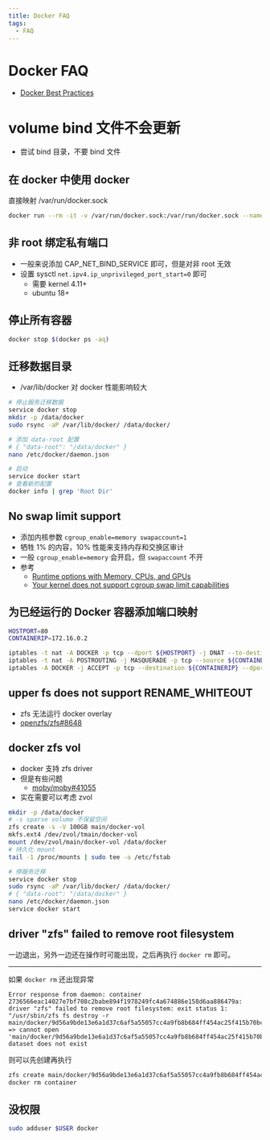 ```yaml
---
title: Docker FAQ
tags:
  - FAQ
---
```


# Docker FAQ

- [Docker Best Practices](https://gist.github.com/StevenACoffman/41fee08e8782b411a4a26b9700ad7af5)

# volume bind 文件不会更新

- 尝试 bind 目录，不要 bind 文件

## 在 docker 中使用 docker

直接映射 /var/run/docker.sock

```bash
docker run --rm -it -v /var/run/docker.sock:/var/run/docker.sock --name box wener/demo:test
```

## 非 root 绑定私有端口

- 一般来说添加 CAP_NET_BIND_SERVICE 即可，但是对非 root 无效
- 设置 sysctl `net.ipv4.ip_unprivileged_port_start=0` 即可
  - 需要 kernel 4.11+
  - ubuntu 18+

## 停止所有容器

```bash
docker stop $(docker ps -aq)
```

## 迁移数据目录

- /var/lib/docker 对 docker 性能影响较大

```bash
# 停止服务迁移数据
service docker stop
mkdir -p /data/docker
sudo rsync -aP /var/lib/docker/ /data/docker/

# 添加 data-root 配置
# { "data-root": "/data/docker" }
nano /etc/docker/daemon.json

# 启动
service docker start
# 查看新的配置
docker info | grep 'Root Dir'
```

## No swap limit support

- 添加内核参数 `cgroup_enable=memory swapaccount=1`
- 牺牲 1% 的内容，10% 性能来支持内存和交换区审计
- 一般 `cgroup_enable=memory` 会开启，但 `swapaccount` 不开
- 参考
  - [Runtime options with Memory, CPUs, and GPUs](https://docs.docker.com/config/containers/resource_constraints/)
  - [Your kernel does not support cgroup swap limit capabilities](https://docs.docker.com/engine/install/linux-postinstall/#your-kernel-does-not-support-cgroup-swap-limit-capabilities)

## 为已经运行的 Docker 容器添加端口映射

```bash
HOSTPORT=80
CONTAINERIP=172.16.0.2

iptables -t nat -A DOCKER -p tcp --dport ${HOSTPORT} -j DNAT --to-destination ${CONTAINERIP}:${HOSTPORT}
iptables -t nat -A POSTROUTING -j MASQUERADE -p tcp --source ${CONTAINERIP} --destination ${CONTAINERIP} --dport ${HOSTPORT}
iptables -A DOCKER -j ACCEPT -p tcp --destination ${CONTAINERIP} --dport ${HOSTPORT}
```

## upper fs does not support RENAME_WHITEOUT

- zfs 无法运行 docker overlay
- [openzfs/zfs#8648](https://github.com/openzfs/zfs/issues/8648)

## docker zfs vol

- docker 支持 zfs driver
- 但是有些问题
  - [moby/moby#41055](https://github.com/moby/moby/issues/41055)
- 实在需要可以考虑 zvol

```bash
mkdir -p /data/docker
# -s sparse volume 不保留空间
zfs create -s -V 100GB main/docker-vol
mkfs.ext4 /dev/zvol/tmain/docker-vol
mount /dev/zvol/main/docker-vol /data/docker
# 持久化 mount
tail -1 /proc/mounts | sudo tee -a /etc/fstab

# 停服务迁移
service docker stop
sudo rsync -aP /var/lib/docker/ /data/docker/
# { "data-root": "/data/docker" }
nano /etc/docker/daemon.json
service docker start
```

## driver "zfs" failed to remove root filesystem

一边退出，另外一边还在操作时可能出现，之后再执行 `docker rm` 即可。

---

如果 `docker rm` 还出现异常

```
Error response from daemon: container 2736566eac14027e7bf708c2babe894f1978249fc4a674886e158d6aa886479a: driver "zfs" failed to remove root filesystem: exit status 1: "/usr/sbin/zfs fs destroy -r main/docker/9d56a9bde13e6a1d37c6af5a55057cc4a9fb8b684ff454ac25f415b70bc55d0d" => cannot open 'main/docker/9d56a9bde13e6a1d37c6af5a55057cc4a9fb8b684ff454ac25f415b70bc55d0d': dataset does not exist
```

则可以先创建再执行

```bash
zfs create main/docker/9d56a9bde13e6a1d37c6af5a55057cc4a9fb8b684ff454ac25f415b70bc55d0d
docker rm container
```

## 没权限

```bash
sudo adduser $USER docker
```
